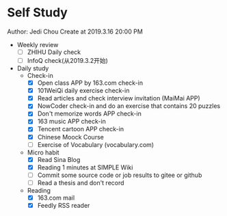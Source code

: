 # Self Study

Author: Jedi Chou
Create at 2019.3.16 20:00 PM

* Weekly review
  -[ ] ZHIHU Daily check
  -[ ] InfoQ check(从2019.3.2开始)

* Daily study
  * Check-in
    -[x] Open class APP by 163.com check-in
    -[x] 101WeiQi daily exercise check-in
    -[x] Read articles and check interview invitation (MaiMai APP)
    -[x] NowCoder check-in and do an exercise that contains 20 puzzles
    -[x] Don't memorize words APP check-in
    -[x] 163 music APP check-in
    -[x] Tencent cartoon APP check-in
    -[x] Chinese Moock Course
    -[ ] Exercise of Vocabulary (vocabulary.com)

  * Micro habit
    -[x] Read Sina Blog
    -[x] Reading 1 minutes at SIMPLE Wiki
    -[ ] Commit some source code or job results to gitee or github
    -[ ] Read a thesis and don't record

  * Reading
    -[x] 163.com mail
    -[x] Feedly RSS reader
